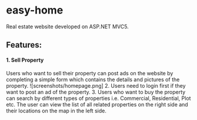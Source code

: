 # easy-home
Real estate website developed on ASP.NET MVC5.

## Features:

#### 1. Sell Property
Users who want to sell their property can post ads on the website by completing a simple form which contains the details and pictures of the property.
![screenshots/homepage.png]
2. Users need to login first if they want to post an ad of the property.
3. Users who want to buy the property can search by different types of properties i.e. Commercial, Residential, Plot etc. The user can view the list of all related properties on the right side and their locations on the map in the left side.
